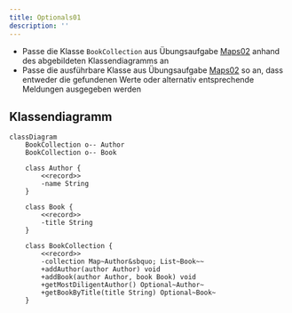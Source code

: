 ```yaml
---
title: Optionals01
description: ''
---
```


- Passe die Klasse `BookCollection` aus Übungsaufgabe [Maps02](../maps/maps02)
  anhand des abgebildeten Klassendiagramms an
- Passe die ausführbare Klasse aus Übungsaufgabe [Maps02](../maps/maps02) so an,
  dass entweder die gefundenen Werte oder alternativ entsprechende Meldungen
  ausgegeben werden

## Klassendiagramm

```mermaid
classDiagram
    BookCollection o-- Author
    BookCollection o-- Book

    class Author {
        <<record>>
        -name String
    }

    class Book {
        <<record>>
        -title String
    }

    class BookCollection {
        <<record>>
        -collection Map~Author&sbquo; List~Book~~
        +addAuthor(author Author) void
        +addBook(author Author, book Book) void
        +getMostDiligentAuthor() Optional~Author~
        +getBookByTitle(title String) Optional~Book~
    }
```
